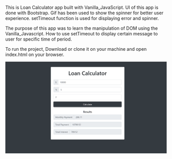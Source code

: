 This is Loan Calculator app built with Vanilla_JavaScript. UI of this app is done with Bootstrap. Gif has been used to show the spinner for better user experience. setTimeout function is used for displaying error and spinner.

The purpose of this app was to learn the manipulation of DOM using the Vanilla_Javascript. How to use setTimeout to display certain message to user for specific time of period.

To run the project, Download or clone it on your machine and open index.html on your browser.

<img src="img/screenshot.PNG" />